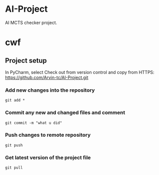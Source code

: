 # AI-Project
AI MCTS checker project.

# cwf

## Project setup
In PyCharm, select Check out from version control and copy from HTTPS: https://github.com/Arvin-tc/AI-Project.git

### Add new changes into the repository 
```
git add *
```

### Commit any new and changed files and comment
```
git commit -m "what u did"
```

### Push changes to remote repository
```
git push
```

### Get latest version of the project file
```
git pull
```

